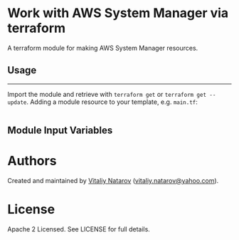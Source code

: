 # Work with AWS System Manager via terraform

A terraform module for making AWS System Manager resources.

## Usage
----------------------

Import the module and retrieve with ```terraform get``` or ```terraform get --update```. Adding a module resource to your template, e.g. `main.tf`:

```
```

Module Input Variables
----------------------

Authors
=======

Created and maintained by [Vitaliy Natarov](https://github.com/SebastianUA)
(vitaliy.natarov@yahoo.com).

License
=======

Apache 2 Licensed. See LICENSE for full details.
